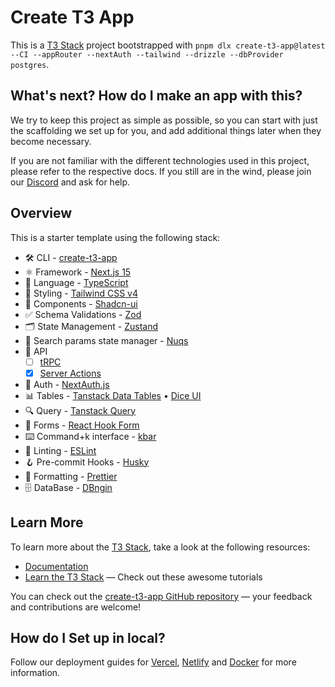 # Create T3 App

This is a [T3 Stack](https://create.t3.gg/) project bootstrapped with `pnpm dlx create-t3-app@latest --CI --appRouter --nextAuth --tailwind --drizzle --dbProvider postgres`.

## What's next? How do I make an app with this?

We try to keep this project as simple as possible, so you can start with just the scaffolding we set up for you, and add additional things later when they become necessary.

If you are not familiar with the different technologies used in this project, please refer to the respective docs. If you still are in the wind, please join our [Discord](https://t3.gg/discord) and ask for help.

## Overview

This is a starter template using the following stack:

- 🛠️ CLI - [create-t3-app](https://create.t3.gg/en/installation)
- ⚛️ Framework - [Next.js 15](https://nextjs.org)
- 📝 Language - [TypeScript](https://www.typescriptlang.org)
- 🎨 Styling - [Tailwind CSS v4](https://tailwindcss.com)
- 🧩 Components - [Shadcn-ui](https://ui.shadcn.com)
- ✅ Schema Validations - [Zod](https://zod.dev)
- 🗂️ State Management - [Zustand](https://zustand-demo.pmnd.rs)
- 🔗 Search params state manager - [Nuqs](https://nuqs.47ng.com/)
- 🔌 API 
    - [ ] [tRPC](https://trpc.io/docs/concepts)
    - [x] [Server Actions](https://nextjs.org/docs/app/building-your-application/data-fetching/server-actions-and-mutations)
- 🔐 Auth - [NextAuth.js](https://next-auth.js.org/getting-started/client#sessionprovider)
- 📊 Tables - [Tanstack Data Tables](https://ui.shadcn.com/docs/components/data-table) • [Dice UI](https://www.diceui.com/docs/components/data-table)
- 🔍 Query - [Tanstack Query](https://tanstack.com/query/v4/)
- 📝 Forms - [React Hook Form](https://ui.shadcn.com/docs/components/form)
- ⌨️ Command+k interface - [kbar](https://kbar.vercel.app/)
- 🧹 Linting - [ESLint](https://eslint.org)
- 🪝 Pre-commit Hooks - [Husky](https://typicode.github.io/husky/)
- 🎯 Formatting - [Prettier](https://prettier.io)
- 🗄️ DataBase - [DBngin](https://dbngin.com/)

## Learn More

To learn more about the [T3 Stack](https://create.t3.gg/), take a look at the following resources:

- [Documentation](https://create.t3.gg/)
- [Learn the T3 Stack](https://create.t3.gg/en/faq#what-learning-resources-are-currently-available) — Check out these awesome tutorials

You can check out the [create-t3-app GitHub repository](https://github.com/t3-oss/create-t3-app) — your feedback and contributions are welcome!

## How do I Set up in local?

Follow our deployment guides for [Vercel](https://create.t3.gg/en/deployment/vercel), [Netlify](https://create.t3.gg/en/deployment/netlify) and [Docker](https://create.t3.gg/en/deployment/docker) for more information.
